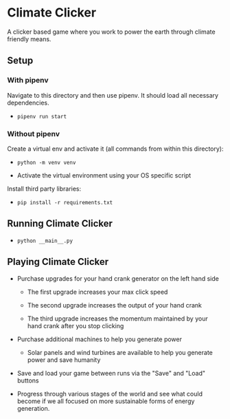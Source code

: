 # Climate Clicker
A clicker based game where you work to power the earth through climate friendly means.


## Setup

### With pipenv

Navigate to this directory and then use pipenv.  It should load all necessary dependencies.

* `pipenv run start`

### Without pipenv

Create a virtual env and activate it (all commands from within this directory):

* `python -m venv venv`

* Activate the virtual environment using your OS specific script

Install third party libraries:

* `pip install -r requirements.txt`


## Running Climate Clicker

* `python __main__.py`

## Playing Climate Clicker

* Purchase upgrades for your hand crank generator on the left hand side

    * The first upgrade increases your max click speed

    * The second upgrade increases the output of your hand crank

    * The third upgrade increases the momentum maintained by your hand crank after you stop clicking

* Purchase additional machines to help you generate power

    * Solar panels and wind turbines are available to help you generate power and save humanity

* Save and load your game between runs via the "Save" and "Load" buttons

* Progress through various stages of the world and see what could become if we all focused on more sustainable forms of energy generation.
